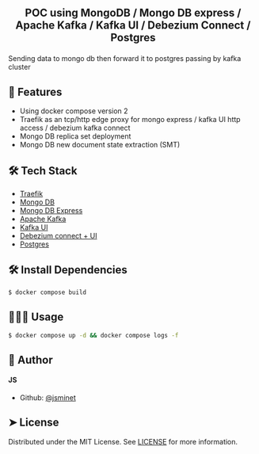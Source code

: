
## <p align="center">POC using MongoDB / Mongo DB express / Apache Kafka / Kafka UI / Debezium Connect / Postgres</p>
  
Sending data to mongo db then forward it to postgres passing by kafka cluster
    
## 🧐 Features    
- Using docker compose version 2
- Traefik as an tcp/http edge proxy for mongo express / kafka UI http access / debezium kafka connect
- Mongo DB replica set deployment
- Mongo DB new document state extraction (SMT)
        
## 🛠️ Tech Stack
- [Traefik](https://doc.traefik.io/traefik/)
- [Mongo DB](https://www.mongodb.com/)
- [Mongo DB Express](https://github.com/mongo-express/mongo-express)
- [Apache Kafka](https://kafka.apache.org/)
- [Kafka UI](https://github.com/provectus/kafka-ui)
- [Debezium connect + UI](https://debezium.io/)
- [Postgres](https://www.postgresql.org/)
    
## 🛠️ Install Dependencies    
```bash
$ docker compose build
```
        
## 🧑🏻‍💻 Usage
```Bash
$ docker compose up -d && docker compose logs -f
```
        
## 🙇 Author
#### JS
- Github: [@jsminet](https://github.com/jsminet)
        
## ➤ License
Distributed under the MIT License. See [LICENSE](LICENSE) for more information.
        